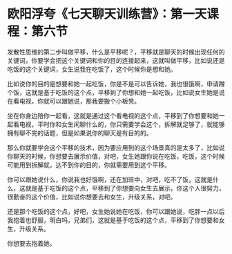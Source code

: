 # 欧阳浮夸《七天聊天训练营》：第一天课程：第六节

发散性思维的第二步叫做平移，什么是平移呢？，平移就是聊天的时候出现任何的关键词，你要学会把这个关键词和你的目的连接起来，这就叫做平移，比如说还是吃饭的这个关键词，女生说我在吃饭了，这个时候你是想和她。

比如说你的目的是想要和她一起吃饭，你是不是可以告诉她，我也很饿啊，申请蹭个饭，这就是基于吃饭的这个点，平移到了你想和她一起吃饭，比如说女生她是说在看电视，你就可以跟她说，那我要搬个小板凳。

坐在你身边陪你一起看，这就是通过这个看电视的这个点，平移到了你想要和她一起看电视，平时你和女生闲聊什么的，你只需要学会这个，拆解就足够了，就能够拥有聊不完的话题，但是如果说你的聊天是有目的的。

那么你就要学会这个平移的技术，因为要应用到的这个场景真的是太多了，比如说你聊天的时候，你想要去展示价值，对吧，女生她跟你说在吃饭，吃饭，这个时候可能用到拆解就，达不到你的目的，你就需要用到这个平移。

你可以跟她说什么，你说我也好饿啊，还在加班中，对吧，吃不了饭，这就是什么，这就是基于吃饭的这个点，平移到了你想要向女生去展示，你这个人很努力，很勤奋的这个价值，比如说你想要去和女生，升级关系，对吧。

还是那个吃饭的这个点，好吧，女生她说她在吃饭，你可以跟她说，吃胖一点以后我抱着也舒服，明白吗，兄弟们，这就是基于吃饭的这个点，平移到了你想要和女生，升级关系。

你想要去抱着她。